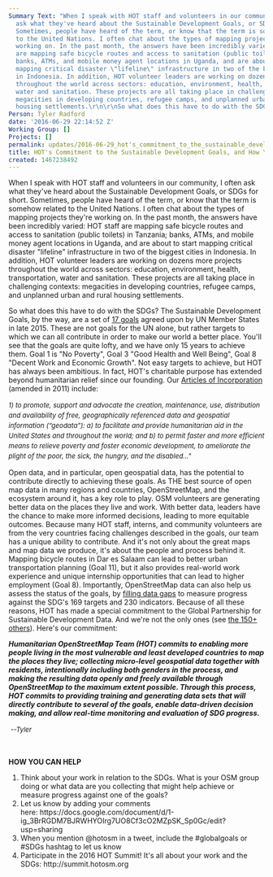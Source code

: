 ```yaml
---
Summary Text: "When I speak with HOT staff and volunteers in our community, I often
  ask what they've heard about the Sustainable Development Goals, or SDGs for short.
  Sometimes, people have heard of the term, or know that the term is somehow related
  to the United Nations. I often chat about the types of mapping projects they're
  working on. In the past month, the answers have been incredibly varied: HOT staff
  are mapping safe bicycle routes and access to sanitation (public toilets) in Tanzania;
  banks, ATMs, and mobile money agent locations in Uganda, and are about to start
  mapping critical disaster \"lifeline\" infrastructure in two of the biggest cities
  in Indonesia. In addition, HOT volunteer leaders are working on dozens more projects
  throughout the world across sectors: education, environment, health, transportation,
  water and sanitation. These projects are all taking place in challenging contexts:
  megacities in developing countries, refugee camps, and unplanned urban and rural
  housing settlements.\r\n\r\nSo what does this have to do with the SDGs?"
Person: Tyler Radford
date: '2016-06-29 22:14:52 Z'
Working Group: []
Projects: []
permalink: updates/2016-06-29_hot's_commitment_to_the_sustainable_development_goals_and_how_you_can_help
title: HOT's Commitment to the Sustainable Development Goals, and How You Can Help
created: 1467238492
---
```

<p>When I speak with HOT staff and volunteers in our community, I often ask what they've heard about the Sustainable Development Goals, or SDGs for short. Sometimes, people have heard of the term, or know that the term is somehow related to the United Nations. I often chat about the types of mapping projects they're working on. In the past month, the answers have been incredibly varied: HOT staff are mapping safe bicycle routes and access to sanitation (public toilets) in Tanzania; banks, ATMs, and mobile money agent locations in Uganda, and are about to start mapping critical disaster "lifeline" infrastructure in two of the biggest cities in Indonesia. In addition, HOT volunteer leaders are working on dozens more projects throughout the world across sectors: education, environment, health, transportation, water and sanitation. These projects are all taking place in challenging contexts: megacities in developing countries, refugee camps, and unplanned urban and rural housing settlements.</p><p>So what does this have to do with the SDGs? The Sustainable Development Goals, by the way, are a set of <a href="https://sustainabledevelopment.un.org/sdgs" target="_blank">17 goals</a>&nbsp;agreed upon by UN Member States in late 2015. These are not goals for the UN alone, but rather targets to which we can all contribute in order to make our world a better place. You'll see that the goals are quite lofty, and we have only 15 years to achieve them. Goal 1 is "No Poverty", Goal 3 "Good Health and Well Being", Goal 8 "Decent Work and Economic Growth". Not easy targets to achieve, but HOT has always been ambitious. In fact, HOT's charitable purpose has extended beyond humanitarian relief since our founding. Our <a href="https://hotosm.org/incorporation" target="_blank">Articles of Incorporation</a> (amended in 2011) include:</p><address><em style="font-size: 13.008px; line-height: 1.538em;">1) to promote, support and advocate the creation, maintenance, use, distribution and&nbsp;availability of free, geographically­ referenced data and geospatial information (“geodata”): a) to&nbsp;facilitate and provide humanitarian aid in the United States and throughout the world; and b) to&nbsp;permit faster and more efficient means to relieve poverty and foster economic development, to&nbsp;ameliorate the plight of the poor, the sick, the hungry, and the disabled...</em><span style="font-size: 13.008px; line-height: 1.538em;">"</span></address><p>Open data, and in particular, open geospatial data, has the potential to contribute directly to achieving these goals. As THE best source of open map data in many regions and countries, OpenStreetMap, and the ecosystem around it, has a key role to play. OSM volunteers are generating better data on the places they live and work. With better data, leaders have the chance to make more informed decisions, leading to more equitable outcomes. Because many HOT staff, interns, and community volunteers are from the very countries facing challenges described in the goals, our team has a unique ability to contribute. And it's not only about the great maps and map data we produce, it's about the people and process behind it. Mapping bicycle routes in Dar es Salaam can lead to better urban transportation planning (Goal 11), but it also provides real-world work experience and unique internship opportunities that can lead to higher employment (Goal 8). Importantly, OpenStreetMap data can also help us assess the status of the goals, by&nbsp;<a href="http://www.cgdev.org/blog/sdg-indicators-serious-gaps-abound-data-availability" target="_blank">filling data gaps</a> to measure progress against the SDG's 169 targets and 230 indicators. Because of all these reasons, HOT has made a special commitment to the Global Partnership for Sustainable Development Data. And we're not the only ones (see <a href="http://www.data4sdgs.org/commitments/" target="_blank">the 150+ others</a>). Here's our commitment:</p><p><em><strong>Humanitarian OpenStreetMap Team (HOT) commits to enabling more people living in the most vulnerable and least developed countries to map the places they live; collecting micro-level geospatial data together with residents, intentionally including both genders in the process, and making the resulting data openly and freely available through OpenStreetMap to the maximum extent possible. Through this process, HOT commits to providing training and generating data sets that will directly contribute to several of the goals, enable data-driven decision making, and allow real-time monitoring and evaluation of SDG progress.</strong></em></p><p>&nbsp;<em style="font-size: 13.008px; line-height: 20.0063px;">--Tyler</em></p><p>&nbsp;</p><p><strong>HOW YOU CAN HELP</strong></p><ol><li>Think about your work in relation to the SDGs. What is your OSM group doing or what data are you collecting that might help achieve or measure progress against one of the goals?</li><li>Let us know by adding your comments here:&nbsp;https://docs.google.com/document/d/1-ig_3BrRGDM7BJRWHYOIrg7UO8Cf3cO2MZpSK_Sp0Gc/edit?usp=sharing&nbsp;</li><li>When you mention @hotosm in a tweet, include the #globalgoals or #SDGs hashtag to let us know</li><li>Participate in the 2016 HOT Summit! It's all about your work and the SDGs: http://summit.hotosm.org</li></ol><p>&nbsp;</p><p>&nbsp;</p>
